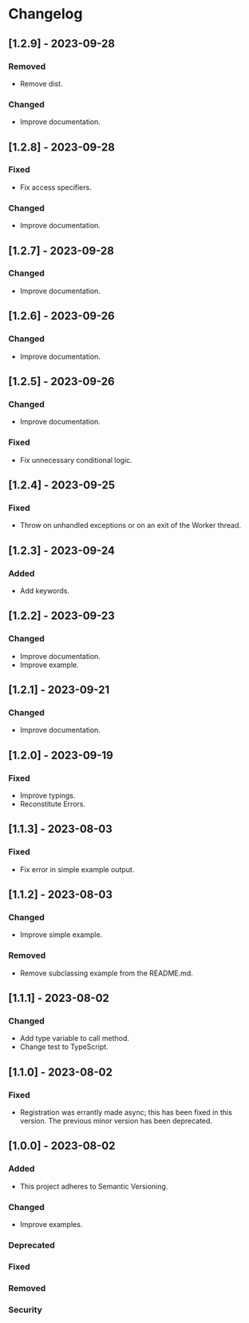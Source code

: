 # Changelog

## [1.2.9] - 2023-09-28
### Removed
- Remove dist.
### Changed
- Improve documentation.

## [1.2.8] - 2023-09-28
### Fixed
- Fix access specifiers.
### Changed
- Improve documentation.

## [1.2.7] - 2023-09-28
### Changed
- Improve documentation.

## [1.2.6] - 2023-09-26
### Changed
- Improve documentation.

## [1.2.5] - 2023-09-26
### Changed
- Improve documentation.
### Fixed
- Fix unnecessary conditional logic.

## [1.2.4] - 2023-09-25
### Fixed
- Throw on unhandled exceptions or on an exit of the Worker thread.

## [1.2.3] - 2023-09-24
### Added
- Add keywords.

## [1.2.2] - 2023-09-23
### Changed
- Improve documentation.
- Improve example.

## [1.2.1] - 2023-09-21
### Changed
- Improve documentation.

## [1.2.0] - 2023-09-19
### Fixed
- Improve typings.
- Reconstitute Errors.

## [1.1.3] - 2023-08-03
### Fixed
- Fix error in simple example output.

## [1.1.2] - 2023-08-03
### Changed
- Improve simple example.
### Removed
- Remove subclassing example from the README.md.

## [1.1.1] - 2023-08-02
### Changed
- Add type variable to call method.
- Change test to TypeScript.

## [1.1.0] - 2023-08-02
### Fixed
- Registration was errantly made async; this has been fixed in this version.  The previous minor version has been deprecated. 

## [1.0.0] - 2023-08-02
### Added
- This project adheres to Semantic Versioning.
### Changed
- Improve examples.
### Deprecated
### Fixed
### Removed
### Security